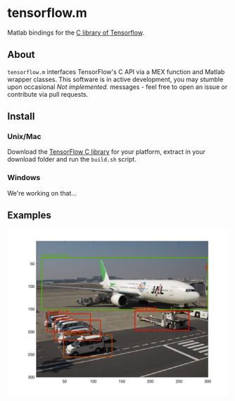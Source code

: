 # tensorflow.m

Matlab bindings for the [C library of Tensorflow](https://www.tensorflow.org/install/lang_c).

## About
`tensorflow.m` interfaces TensorFlow's C API via a MEX function and Matlab wrapper classes. This software is in active development, you may stumble upon occasional *Not implemented.* messages - feel free to open an issue or contribute via pull requests.

## Install

### Unix/Mac
Download the [TensorFlow C library](https://www.tensorflow.org/install/lang_c) for your platform, extract in your download folder and run the `build.sh` script.

### Windows
We're working on that...

## Examples
![](docs/img/coco_id_299649_result.jpg)
